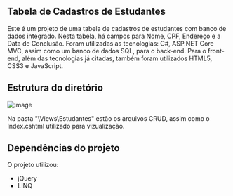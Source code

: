 ## Tabela de Cadastros de Estudantes
Este é um projeto de uma tabela de cadastros de estudantes com banco de dados integrado. Nesta tabela, há campos para Nome, CPF, Endereço e a Data de Conclusão. Foram utilizadas as tecnologias: C#, ASP.NET Core MVC, assim como um banco de dados SQL, para o back-end. Para o front-end, além das tecnologias já citadas, também foram utilizados HTML5, CSS3 e JavaScript.


## Estrutura do diretório

![image](https://github.com/user-attachments/assets/7e119f3c-67e5-4a1b-a9fb-c5ee3ed1b020)

Na pasta "\Views\Estudantes\" estão os arquivos CRUD, assim como o Index.cshtml utilizado para vizualização.

## Dependências do projeto
O projeto utilizou:
- jQuery
- LINQ
